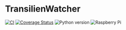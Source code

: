 # TransilienWatcher

[![CI](https://github.com/u8slvn/transilienwatcher/actions/workflows/ci.yml/badge.svg)](https://github.com/u8slvn/transilienwatcher/actions/workflows/ci.yml)
[![Coverage Status](https://coveralls.io/repos/github/u8slvn/transilienwatcher/badge.svg)](https://coveralls.io/github/u8slvn/transilienwatcher)
![Python version](https://img.shields.io/badge/python-3.8%20%7C%203.9%20%7C%203.10-blue)
![Raspberry Pi](https://img.shields.io/badge/Raspberry%20Pi-Zero%20W%20%7C%203%20B%2B-c51A4A?logo=raspberry-pi)
